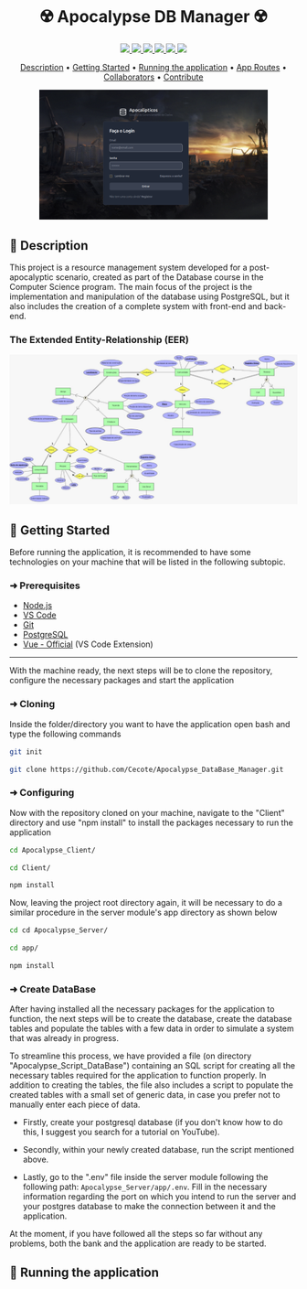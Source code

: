 # <center>☢️ Apocalypse DB Manager ☢️</center>

<p align="center">
  <a href="#">
    <img src="https://img.shields.io/badge/javascript-%23323330.svg?style=for-the-badge&logo=javascript&logoColor=%23F7DF1E">
  </a>
  <a href="#">
    <img src="https://img.shields.io/badge/vite-%23646CFF.svg?style=for-the-badge&logo=vite&logoColor=white">
  </a> 
  <a href="#">
    <img src="https://img.shields.io/badge/vuejs-%2335495e.svg?style=for-the-badge&logo=vuedotjs&logoColor=%234FC08D">
  </a> 
  <a href="#">
    <img src="https://img.shields.io/badge/tailwindcss-%2338B2AC.svg?style=for-the-badge&logo=tailwind-css&logoColor=white">
  </a> 
  <a href="#">
    <img src="https://img.shields.io/badge/postgres-%23316192.svg?style=for-the-badge&logo=postgresql&logoColor=white">
  </a>  
  <a href="#">
    <img src="https://img.shields.io/badge/node.js-6DA55F?style=for-the-badge&logo=node.js&logoColor=white)">
  </a>  
</p>

<p align="center">
 <a href="#description">Description</a> • 
 <a href="#started">Getting Started</a> • 
 <a href="#running">Running the application</a> • 
  <a href="#started">App Routes</a> • 
  <a href="#colab">Collaborators</a> •
 <a href="#contribute">Contribute</a>
</p>

<p align="center">
    <img src="Images/InitialPage.png" alt="Image Example" width="400px">
</p>

<h2 id="description">📝 Description</h2>

This project is a resource management system developed for a post-apocalyptic scenario, created as part of the Database course in the Computer Science program. The main focus of the project is the implementation and manipulation of the database using PostgreSQL, but it also includes the creation of a complete system with front-end and back-end.

### The Extended Entity-Relationship (EER)

<p align="center">
    <img src="Images/Esquema_ER_Final.jpg" alt="Image Example">
</p>

<h2 id="started"> 🏁 Getting Started</h2>

Before running the application, it is recommended to have some technologies on your machine that will be listed in the following subtopic.

<h3>➜ Prerequisites</h3>

- [Node.js](https://nodejs.org/en)
- [VS Code](https://code.visualstudio.com/)
- [Git](https://git-scm.com/)
- [PostgreSQL](https://www.postgresql.org/)
- [Vue - Official](https://marketplace.visualstudio.com/items?itemName=Vue.volar) (VS Code Extension)

---
With the machine ready, the next steps will be to clone the repository, configure the necessary packages and start the application

<h3>➜ Cloning</h3>

Inside the folder/directory you want to have the application open bash and type the following commands

```bash
git init
```

```bash
git clone https://github.com/Cecote/Apocalypse_DataBase_Manager.git
```

<h3>➜ Configuring</h3>

Now with the repository cloned on your machine, navigate to the "Client" directory and use "npm install" to install the packages necessary to run the application

```bash
cd Apocalypse_Client/
```

```bash
cd Client/
```

```bash
npm install
```

Now, leaving the project root directory again, it will be necessary to do a similar procedure in the server module's app directory as shown below

```bash
cd cd Apocalypse_Server/
```

```bash
cd app/
```

```bash
npm install
```
<h3>➜ Create DataBase</h3>

After having installed all the necessary packages for the application to function, the next steps will be to create the database, create the database tables and populate the tables with a few data in order to simulate a system that was already in progress.
 
To streamline this process, we have provided a file (on directory "Apocalypse_Script_DataBase") containing an SQL script for creating all the necessary tables required for the application to function properly. In addition to creating the tables, the file also includes a script to populate the created tables with a small set of generic data, in case you prefer not to manually enter each piece of data.

- Firstly, create your postgresql database (if you don't know how to do this, I suggest you search for a tutorial on YouTube).

- Secondly, within your newly created database, run the script mentioned above. 

- Lastly, go to the ".env" file inside the server module following the following path: `Apocalypse_Server/app/.env`. Fill in the necessary information regarding the port on which you intend to run the server and your postgres database to make the connection between it and the application.

At the moment, if you have followed all the steps so far without any problems, both the bank and the application are ready to be started.

<h2 id="running"> 🚀 Running the application</h2>